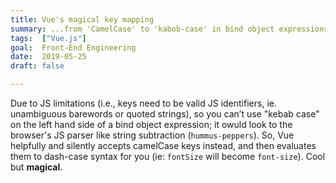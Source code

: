 ```yaml
---
title: Vue's magical key mapping
summary: ...from 'CamelCase' to 'kabob-case' in bind object expressions
tags:  ["Vue.js"]
goal:  Front-End Engineering
date:  2019-05-25
draft: false

---
```


Due to JS limitations (i.e., keys need to be valid JS identifiers, ie.
unambiguous barewords or quoted strings), so you can’t use "kebab case" on
the left hand side of a bind object expression; it owuld look to the
browser's JS parser like string subtraction (`hummus-peppers`). So, Vue
helpfully and silently accepts camelCase keys instead, and then
evaluates them to dash-case syntax for you (ie: `fontSize` will become
`font-size`). Cool but **magical**.


